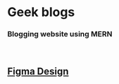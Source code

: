 # Geek blogs
### Blogging website using MERN

<br>

## [Figma Design](https://www.figma.com/file/btlfqPIo62EviGaYdhr6mT/GeekBlog?node-id=0%3A1&t=EnltjXW1W0asTYCt-0)
